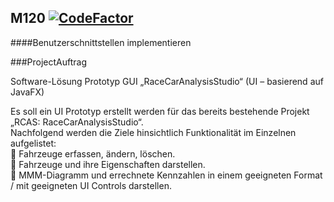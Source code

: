 ## M120  <a href="https://www.codefactor.io/repository/github/chrisoco/m120"><img src="https://www.codefactor.io/repository/github/chrisoco/m120/badge" alt="CodeFactor" /></a>
####Benutzerschnittstellen implementieren

###ProjectAuftrag

  Software-Lösung
  Prototyp GUI „RaceCarAnalysisStudio“
  (UI – basierend auf JavaFX) 

Es soll ein UI Prototyp erstellt werden für das bereits bestehende Projekt „RCAS: RaceCarAnalysisStudio“.<br>
Nachfolgend werden die Ziele hinsichtlich Funktionalität im Einzelnen aufgelistet:<br>
   Fahrzeuge erfassen, ändern, löschen.<br>
   Fahrzeuge und ihre Eigenschaften darstellen.<br>
   MMM-Diagramm und errechnete Kennzahlen in einem geeigneten Format / mit geeigneten UI Controls darstellen. 
